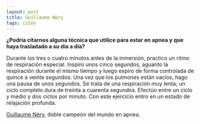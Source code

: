 ```yaml
---           
layout: post
title: Guillaume Néry
tags: cites
---
```


**¿Podría citarnos alguna técnica que utilice para estar en apnea y que haya trasladado a su día a día?**

Durante los tres o cuatro minutos antes de la inmersión, practico un ritmo de respiración especial. Inspiro unos cinco segundos, aguanto la respiración durante el mismo tiempo y luego expiro de forma controlada de quince a veinte segundos. Una vez que los pulmones están vacíos, hago una pausa de unos segundos. Se trata de una respiración muy lenta; un ciclo completo dura de treinta a cuarenta segundos. Efectúo entre un ciclo y medio y dos ciclos por minuto. Con este ejercicio entro en un estado de relajación profunda.

[Guillaume Néry](https://www.investigacionyciencia.es/revistas/mente-y-cerebro/la-fuerza-de-la-respiracin-consciente-799/aprender-a-respirar-mejor-es-aprender-a-vivir-mejor-18601?utm_source=boletin&utm_medium=email&utm_campaign=Sumario+MyC+102), doble campeón del mundo en apnea.
